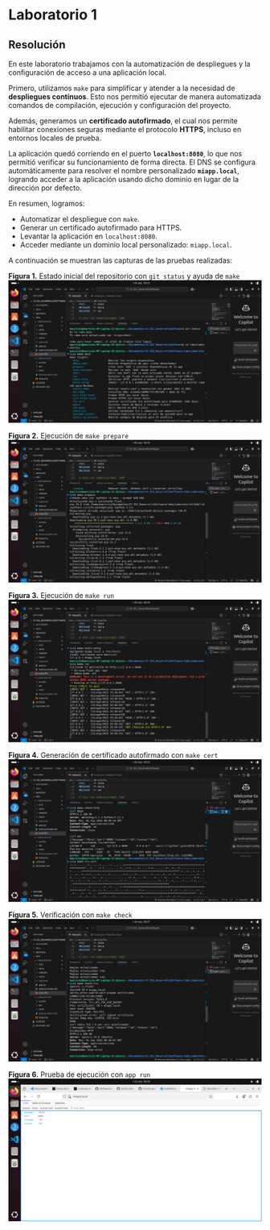 # Laboratorio 1
## Resolución

En este laboratorio trabajamos con la automatización de despliegues y la configuración de acceso a una aplicación local. 

Primero, utilizamos `make` para simplificar y atender a la necesidad de **despliegues continuos**. Esto nos permitió ejecutar de manera automatizada comandos de compilación, ejecución y configuración del proyecto.

Además, generamos un **certificado autofirmado**, el cual nos permite habilitar conexiones seguras mediante el protocolo **HTTPS**, incluso en entornos locales de prueba.

La aplicación quedó corriendo en el puerto **`localhost:8080`**, lo que nos permitió verificar su funcionamiento de forma directa. El DNS se configura automáticamente para resolver el nombre personalizado **`miapp.local`**, logrando acceder a la aplicación usando dicho dominio en lugar de la dirección por defecto.

En resumen, logramos:
- Automatizar el despliegue con `make`.
- Generar un certificado autofirmado para HTTPS.
- Levantar la aplicación en `localhost:8080`.
- Acceder mediante un dominio local personalizado: `miapp.local`.


A continuación se muestran las capturas de las pruebas realizadas:

**Figura 1.** Estado inicial del repositorio con `git status` y ayuda de `make`  
![Captura1](./img_laboratorio1/2gitstatus_makehelp.png)

**Figura 2.** Ejecución de `make prepare`  
![Captura2](./img_laboratorio1/3makeprepare.png)

**Figura 3.** Ejecución de `make run`  
![Captura3](./img_laboratorio1/4makerun.png)

**Figura 4.** Generación de certificado autofirmado con `make cert`  
![Captura4](./img_laboratorio1/5makecert.png)

**Figura 5.** Verificación con `make check`  
![Captura5](./img_laboratorio1/6makecheck.png)

**Figura 6.** Prueba de ejecución con `app run`  
![Captura6](./img_laboratorio1/7apprun.png)
